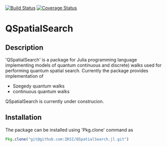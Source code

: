 [![Build Status](https://travis-ci.org/QuantumWalks/QSpatialSearch.jl.svg?branch=master)](https://travis-ci.org/QuantumWalks/QSpatialSearch.jl)
[![Coverage Status](https://coveralls.io/repos/github/QuantumWalks/QSpatialSearch.jl/badge.svg?branch=master)](https://coveralls.io/github/ZKSI/QSpatialSearch.jl?branch=master)

# QSpatialSearch

## Description

'QSpatialSearch' is a package for Julia programming language implementing models
of quantum continuous and discrete) walks used for performing quantum spatial
search.  Currently the package provides implementation of
* Szegedy quantum walks
* continuous quantum walks

QSpatialSearch is currently under construcion.

## Installation

The package can be installed using 'Pkg.clone' command as
```julia 
Pkg.clone("git@github.com:ZKSI/QSpatialSearch.jl.git")
```
